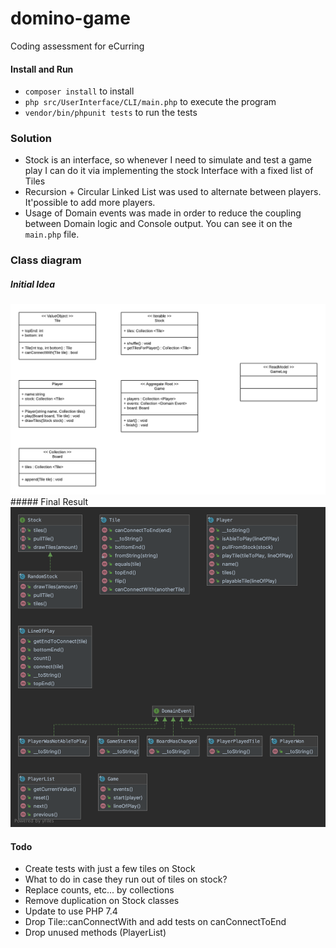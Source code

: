 # domino-game
Coding assessment for eCurring

#### Install and Run
- `composer install` to install
- `php src/UserInterface/CLI/main.php` to execute the program
- `vendor/bin/phpunit tests` to run the tests

### Solution 
- Stock is an interface, so whenever I need to simulate and test a game play I can do it via implementing the stock Interface 
with a fixed list of Tiles
- Recursion + Circular Linked List was used to alternate between players. It'possible to add more players.
- Usage of Domain events was made in order to reduce the coupling between Domain logic and Console output. You can see it 
on the `main.php` file.

### Class diagram
##### Initial Idea
<img src="docs/initial-class-diagram.png"  alt="Class diagram"/>
##### Final Result
<img src="docs/final-class-diagram.png"  alt="Class diagram"/>

#### Todo
- Create tests with just a few tiles on Stock
- What to do in case they run out of tiles on stock?
- Replace counts, etc... by collections
- Remove duplication on Stock classes
- Update to use PHP 7.4
- Drop Tile::canConnectWith and add tests on canConnectToEnd
- Drop unused methods (PlayerList)
